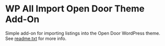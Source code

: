 # WP All Import Open Door Theme Add-On

Simple add-on for importing listings into the Open Door WordPress theme. See [readme.txt](./readme.txt) for more info.
